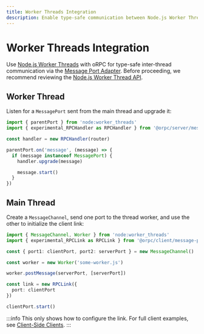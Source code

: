 ```yaml
---
title: Worker Threads Integration
description: Enable type-safe communication between Node.js Worker Threads using oRPC.
---
```


# Worker Threads Integration

Use [Node.js Worker Threads](https://nodejs.org/api/worker_threads.html) with oRPC for type-safe inter-thread communication via the [Message Port Adapter](/docs/adapters/message-port). Before proceeding, we recommend reviewing the [Node.js Worker Thread API](https://nodejs.org/api/worker_threads.html).

## Worker Thread

Listen for a `MessagePort` sent from the main thread and upgrade it:

```ts
import { parentPort } from 'node:worker_threads'
import { experimental_RPCHandler as RPCHandler } from '@orpc/server/message-port'

const handler = new RPCHandler(router)

parentPort.on('message', (message) => {
  if (message instanceof MessagePort) {
    handler.upgrade(message)

    message.start()
  }
})
```

## Main Thread

Create a `MessageChannel`, send one port to the thread worker, and use the other to initialize the client link:

```ts
import { MessageChannel, Worker } from 'node:worker_threads'
import { experimental_RPCLink as RPCLink } from '@orpc/client/message-port'

const { port1: clientPort, port2: serverPort } = new MessageChannel()

const worker = new Worker('some-worker.js')

worker.postMessage(serverPort, [serverPort])

const link = new RPCLink({
  port: clientPort
})

clientPort.start()
```

:::info
This only shows how to configure the link. For full client examples, see [Client-Side Clients](/docs/client/client-side).
:::

